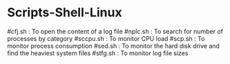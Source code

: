 # Scripts-Shell-Linux
#cfj.sh : To open the content of a log file
#nplc.sh : To search for number of processes by category
#sccpu.sh : To monitor CPU load
#scp.sh : To monitor process consumption
#sed.sh : To monitor the hard disk drive and find the heaviest system files
#stfg.sh : To monitor log file sizes
